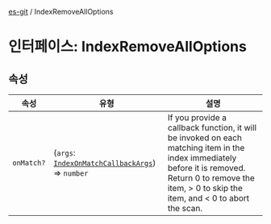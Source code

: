 [es-git](../globals.md) / IndexRemoveAllOptions

# 인터페이스: IndexRemoveAllOptions

## 속성

| 속성 | 유형 | 설명 |
| ------ | ------ | ------ |
| <a id="onmatch"></a> `onMatch?` | (`args`: [`IndexOnMatchCallbackArgs`](IndexOnMatchCallbackArgs.md)) => `number` | If you provide a callback function, it will be invoked on each matching item in the index immediately before it is removed. Return 0 to remove the item, > 0 to skip the item, and < 0 to abort the scan. |
